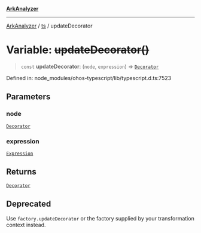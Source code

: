 [**ArkAnalyzer**](../../../../README.md)

***

[ArkAnalyzer](../../../../globals.md) / [ts](../README.md) / updateDecorator

# Variable: ~~updateDecorator()~~

> `const` **updateDecorator**: (`node`, `expression`) => [`Decorator`](../interfaces/Decorator.md)

Defined in: node\_modules/ohos-typescript/lib/typescript.d.ts:7523

## Parameters

### node

[`Decorator`](../interfaces/Decorator.md)

### expression

[`Expression`](../interfaces/Expression.md)

## Returns

[`Decorator`](../interfaces/Decorator.md)

## Deprecated

Use `factory.updateDecorator` or the factory supplied by your transformation context instead.

